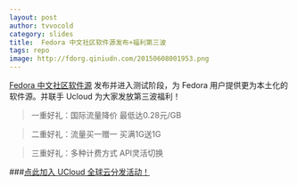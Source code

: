 ```yaml
---
layout: post
author: tvvocold
category: slides 
title:  Fedora 中文社区软件源发布+福利第三波             
tags: repo           
image: http://fdorg.qiniudn.com/20150608001953.png
---
```



[Fedora 中文社区软件源](http://repo.fdzh.org/) 发布并进入测试阶段，为 Fedora 用户提供更为本土化的软件源。并联手 Ucloud 为大家发放第三波福利！



>一重好礼：国际流量降价 最低达0.28元/GB

>二重好礼：流量买一赠一 买满1G送1G

>三重好礼：多种计费方式 API灵活切换

###[点此加入 UCloud 全球云分发活动！](http://www.ucloud.cn/?sem=cdn-zhiding-fedora)